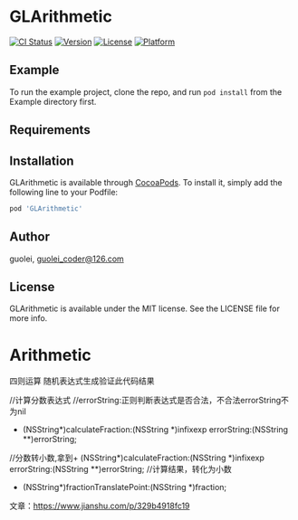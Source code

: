 # GLArithmetic

[![CI Status](http://img.shields.io/travis/guolei/GLArithmetic.svg?style=flat)](https://travis-ci.org/guolei/GLArithmetic)
[![Version](https://img.shields.io/cocoapods/v/GLArithmetic.svg?style=flat)](http://cocoapods.org/pods/GLArithmetic)
[![License](https://img.shields.io/cocoapods/l/GLArithmetic.svg?style=flat)](http://cocoapods.org/pods/GLArithmetic)
[![Platform](https://img.shields.io/cocoapods/p/GLArithmetic.svg?style=flat)](http://cocoapods.org/pods/GLArithmetic)

## Example

To run the example project, clone the repo, and run `pod install` from the Example directory first.

## Requirements

## Installation

GLArithmetic is available through [CocoaPods](http://cocoapods.org). To install
it, simply add the following line to your Podfile:

```ruby
pod 'GLArithmetic'
```

## Author

guolei, guolei_coder@126.com

## License

GLArithmetic is available under the MIT license. See the LICENSE file for more info.

# Arithmetic
四则运算
随机表达式生成验证此代码结果


//计算分数表达式
//errorString:正则判断表达式是否合法，不合法errorString不为nil
+ (NSString*)calculateFraction:(NSString *)infixexp errorString:(NSString **)errorString;


//分数转小数,拿到+ (NSString*)calculateFraction:(NSString *)infixexp errorString:(NSString **)errorString; 
//计算结果，转化为小数
+ (NSString*)fractionTranslatePoint:(NSString *)fraction;

文章：https://www.jianshu.com/p/329b4918fc19

